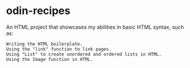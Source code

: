 # odin-recipes
An HTML project that showcases my abilities in basic HTML syntax, such as:

    Writing the HTML boilerplate.
    Using the "link" function to link pages.
    Using "List" to create unordered and ordered lists in HTML.
    Using the Image function in HTML.
